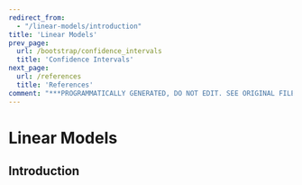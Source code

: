 ```yaml
---
redirect_from:
  - "/linear-models/introduction"
title: 'Linear Models'
prev_page:
  url: /bootstrap/confidence_intervals
  title: 'Confidence Intervals'
next_page:
  url: /references
  title: 'References'
comment: "***PROGRAMMATICALLY GENERATED, DO NOT EDIT. SEE ORIGINAL FILES IN /content***"
---
```

# Linear Models

## Introduction